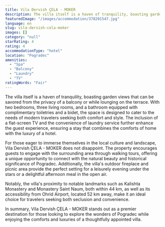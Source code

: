 ```yaml
---
title: Vila Dervish ÇELA - MOKER
description: The villa itself is a haven of tranquility, boasting garden views that can be savored from the privacy of a balcony or while lounging on the terrace. With two b
featuredImage: "/images/accommodation/378201547.jpg"
language: en
slug: vila-dervish-cela-moker
images: []
category: "null"
starRating: 4
rating: 4
accommodationType: "hotel"
location: "Pogradec"
amenities:
  - "Spa"
  - "Balcony"
  - "Laundry"
  - "TV"
ratingWords: "Fair"
---
```


The villa itself is a haven of tranquility, boasting garden views that can be savored from the privacy of a balcony or while lounging on the terrace. With two bedrooms, three living rooms, and a bathroom equipped with complimentary toiletries and a bidet, the space is designed to cater to the needs of modern travelers seeking both comfort and style. The inclusion of a flat-screen TV and the convenience of laundry service further enhance the guest experience, ensuring a stay that combines the comforts of home with the luxury of a hotel.

For those eager to immerse themselves in the local culture and landscape, Vila Dervish ÇELA - MOKER does not disappoint. The property encourages guests to engage with the surrounding area through walking tours, offering a unique opportunity to connect with the natural beauty and historical significance of Pogradec. Additionally, the villa's outdoor fireplace and picnic area provide the perfect setting for a leisurely evening under the stars or a delightful afternoon meal in the open air.

Notably, the villa's proximity to notable landmarks such as Kalishta Monastery and Monastery Saint Naum, both within 44 km, as well as its accessibility from Ohrid Airport, located 52 km away, make it an ideal choice for travelers seeking both seclusion and convenience.

In summary, Vila Dervish ÇELA - MOKER stands out as a premier destination for those looking to explore the wonders of Pogradec while enjoying the comforts and luxuries of a thoughtfully appointed villa.

